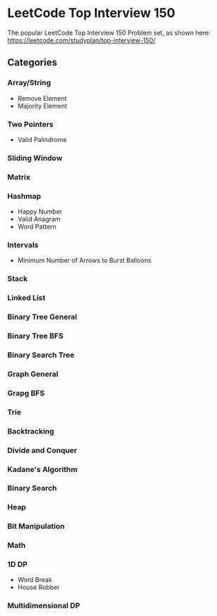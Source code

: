 # LeetCode Top Interview 150

The popular LeetCode Top Interview 150 Problem set, as shown here: https://leetcode.com/studyplan/top-interview-150/

## Categories

### Array/String
* Remove Element
* Majority Element

### Two Pointers
* Valid Palindrome

### Sliding Window

### Matrix

### Hashmap
* Happy Number
* Valid Anagram
* Word Pattern

### Intervals
* Minimum Number of Arrows to Burst Balloons

### Stack

### Linked List

### Binary Tree General

### Binary Tree BFS

### Binary Search Tree

### Graph General

### Grapg BFS 

### Trie

### Backtracking

### Divide and Conquer

### Kadane's Algorithm

### Binary Search

### Heap

### Bit Manipulation

### Math

### 1D DP
* Word Break
* House Robber

### Multidimensional DP

###

